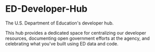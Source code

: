 # ED-Developer-Hub
The U.S. Department of Education's developer hub.

This hub provides a dedicated space for centralizing our developer resources, documenting open government efforts at the agency, and celebrating what you've built using ED data and code.



